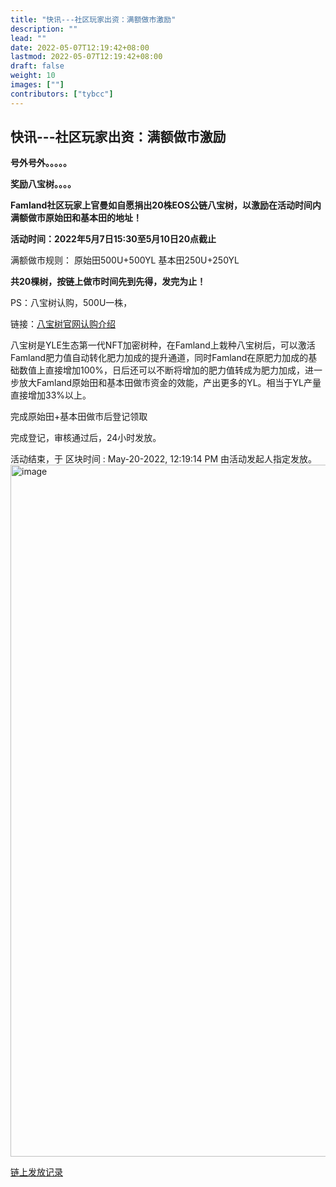 ```yaml
---
title: "快讯---社区玩家出资：满额做市激励"
description: ""
lead: ""
date: 2022-05-07T12:19:42+08:00
lastmod: 2022-05-07T12:19:42+08:00
draft: false
weight: 10
images: [""]
contributors: ["tybcc"]
---
```

## **快讯---社区玩家出资：满额做市激励** 

**号外号外。。。。。**

**奖励八宝树。。。。**

**Famland社区玩家上官曼如自愿捐出20株EOS公链八宝树，以激励在活动时间内满额做市原始田和基本田的地址！**

**活动时间：2022年5月7日15:30至5月10日20点截止**

满额做市规则：
原始田500U+500YL
基本田250U+250YL

**共20棵树，按链上做市时间先到先得，发完为止！**

PS：八宝树认购，500U一株，

链接：[八宝树官网认购介绍](https://famland.eth.link/docs/activities/buy-cryptotree/)

八宝树是YLE生态第一代NFT加密树种，在Famland上栽种八宝树后，可以激活Famland肥力值自动转化肥力加成的提升通道，同时Famland在原肥力加成的基础数值上直接增加100%，日后还可以不断将增加的肥力值转成为肥力加成，进一步放大Famland原始田和基本田做市资金的效能，产出更多的YL。相当于YL产量直接增加33%以上。

完成原始田+基本田做市后登记领取

完成登记，审核通过后，24小时发放。

活动结束，于 区块时间 :	May-20-2022, 12:19:14 PM 由活动发起人指定发放。
<img width="1107" alt="image" src="https://user-images.githubusercontent.com/97232831/172118323-0fee79ec-eacb-47d3-9efb-06c14b27e473.png">

[链上发放记录](https://bloks.io/transaction/d0bc857e989287c93b914aa6be388b3bf18d011cc551dccf7a5713f4497b4050)
